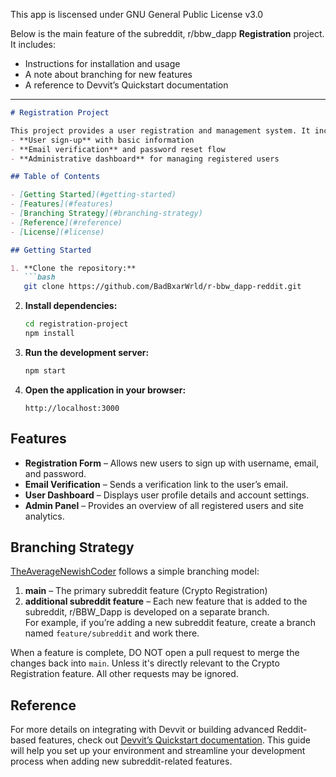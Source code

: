 This app is liscensed under GNU General Public License v3.0

Below is the main feature of the subreddit, r/bbw_dapp **Registration** project. It includes:

- Instructions for installation and usage
- A note about branching for new features
- A reference to Devvit’s Quickstart documentation

---

```markdown
# Registration Project

This project provides a user registration and management system. It includes:
- **User sign-up** with basic information
- **Email verification** and password reset flow
- **Administrative dashboard** for managing registered users

## Table of Contents

- [Getting Started](#getting-started)
- [Features](#features)
- [Branching Strategy](#branching-strategy)
- [Reference](#reference)
- [License](#license)

## Getting Started

1. **Clone the repository:**
   ```bash
   git clone https://github.com/BadBxarWrld/r-bbw_dapp-reddit.git
   ```
2. **Install dependencies:**
   ```bash
   cd registration-project
   npm install
   ```
3. **Run the development server:**
   ```bash
   npm start
   ```
4. **Open the application in your browser:**
   ```
   http://localhost:3000
   ```

## Features

- **Registration Form** – Allows new users to sign up with username, email, and password.
- **Email Verification** – Sends a verification link to the user’s email.
- **User Dashboard** – Displays user profile details and account settings.
- **Admin Panel** – Provides an overview of all registered users and site analytics.

## Branching Strategy

[TheAverageNewishCoder](https://github.com/TheAverageNewishCoder) follows a simple branching model:
1. **main** – The primary subreddit feature (Crypto Registration)
2. **additional subreddit feature** – Each new feature that is added to the subreddit, r/BBW_Dapp is developed on a separate branch.  
   For example, if you’re adding a new subreddit feature, create a branch named `feature/subreddit` and work there.

When a feature is complete, DO NOT open a pull request to merge the changes back into `main`. Unless it's directly relevant to the Crypto Registration feature. All other requests may be ignored.

## Reference

For more details on integrating with Devvit or building advanced Reddit-based features, check out [Devvit’s Quickstart documentation](https://developers.reddit.com/docs/0.9/quickstart). This guide will help you set up your environment and streamline your development process when adding new subreddit-related features.

```
